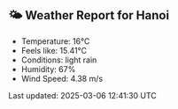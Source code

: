 <!-- WEATHER-START -->
## 🌤 Weather Report for Hanoi

- Temperature: 16°C
- Feels like: 15.41°C
- Conditions: light rain
- Humidity: 67%
- Wind Speed: 4.38 m/s

Last updated: 2025-03-06 12:41:30 UTC
<!-- WEATHER-END -->
